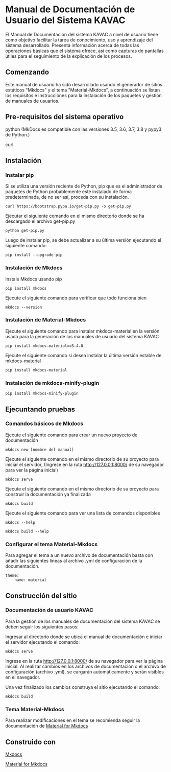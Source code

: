 # Manual de Documentación de Usuario del Sistema KAVAC

El Manual de Documentación del sistema KAVAC a nivel de usuario tiene como objetivo facilitar la tarea de conocimiento, uso y aprendizaje del sistema desarrollado. Presenta información acerca de todas las operaciones básicas que el sistema ofrece, así como capturas de pantallas útiles para el seguimiento de la explicación de los procesos.

## Comenzando

Este manual de usuario ha sido desarrollado usando el generador de sitios estáticos "Mkdocs" y el tema "Material-Mkdocs", a continuación se listan los requisitos e instrucciones para la instalación de los paquetes y gestión de manuales de usuarios.

## Pre-requisitos del sistema operativo

python (MkDocs es compatible con las versiones 3.5, 3.6, 3.7, 3.8 y pypy3 de Python.)

curl

## Instalación

### Instalar pip

Si se utiliza una versión reciente de Python, pip que es el administrador de paquetes de Python probablemente esté instalado de forma predeterminada, de no ser así, proceda con su instalación.

    curl https://bootstrap.pypa.io/get-pip.py -o get-pip.py

Ejecutar el siguiente comando en el mismo directorio donde se ha descargado el archivo get-pip.py

    python get-pip.py

Luego de instalar pip, se debe actualizar a su última versión ejecutando el siguiente comando:

    pip install --upgrade pip

### Instalación de Mkdocs

Instale Mkdocs usando pip

    pip install mkdocs

Ejecute el siguiente comando para verificar que todo funciona bien

    mkdocs --version

### Instalación de Material-Mkdocs

Ejecute el siguiente comando para instalar mkdocs-material en la versión usada para la generación de los manuales de usuario del sistema KAVAC

    pip install mkdocs-material==5.4.0

Ejecute el siguiente comando si desea instalar la última versión estable de mkdocs-material  

    pip install mkdocs-material

### Instalación de mkdocs-minify-plugin

    pip install mkdocs-minify-plugin

## Ejecuntando pruebas

### Comandos básicos de Mkdocs

Ejecute el siguiente comando para crear un nuevo proyecto de documentación

    mkdocs new [nombre del manual]

Ejecute el siguiente comando en el mismo directorio de su proyecto para iniciar el servidor, (Ingrese en la ruta http://127.0.0.1:8000/ de su navegador para ver la página inicial)

    mkdocs serve

Ejecute el siguiente comando en el mismo directorio de su proyecto para construir la documentación ya finalizada

    mkdocs build

Ejecute el siguiente comando para ver una lista de comandos disponibles

    mkdocs --help

    mkdocs build --help

### Configurar el tema Material-Mkdocs

Para agregar el tema a un nuevo archivo de documentación basta con añadir las siguientes líneas al archivo .yml de configuración de la documentación.

    theme:
        name: material

## Construcción del sitio

### Documentación de usuario KAVAC

Para la gestión de los manuales de documentación del sistema KAVAC se deben seguir los siguientes pasos:

Ingresar al directorio donde se ubica el manual de documentación e iniciar el servidor ejecutando el comando:

    mkdocs serve

Ingrese en la ruta http://127.0.0.1:8000/ de su navegador para ver la página inicial.  Al realizar cambios en los archivos de documentación o el archivo de configuración (archivo .yml), se cargarán automáticamente y serán visibles en el navegador.

Una vez finalizado los cambios construya el sitio ejecutando el comando:

    mkdocs build

### Tema Material-Mkdocs

Para realizar modificaciones en el tema se recomienda seguir la documentación de [Material for Mkdocs](https://squidfunk.github.io/mkdocs-material/)

## Construido con

[Mkdocs](https://www.mkdocs.org/)

[Material for Mkdocs](https://squidfunk.github.io/mkdocs-material/)